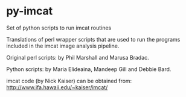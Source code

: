 py-imcat
========

Set of python scripts to run imcat routines

Translations of perl wrapper scripts that are used to run the programs included in the imcat image analysis pipeline. 

Original perl scripts: by Phil Marshall and Marusa Bradac. 

Python scripts: by Maria Elideaina, Mandeep Gill and Debbie Bard. 

imcat code (by Nick Kaiser) can be obtained from:
http://www.ifa.hawaii.edu/~kaiser/imcat/